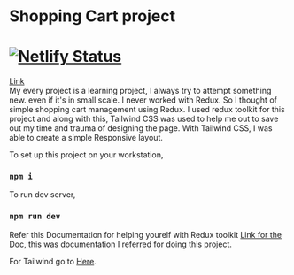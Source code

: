 # Shopping Cart project
# [![Netlify Status](https://api.netlify.com/api/v1/badges/28bac9c3-2d59-4c9c-8d6e-449433efc0c9/deploy-status)](https://app.netlify.com/sites/shopping-cart-by-karthikeya/deploys)   

[Link](https://shopping-cart-by-karthikeya.netlify.app/)  
My every project is a learning project, I always try to attempt something new. even if it's in small scale. I never worked with Redux. So I thought of simple shopping cart management using Redux. I used redux toolkit for this project and along with this, Tailwind CSS was used to help me out to save out my time and trauma of designing the page. With Tailwind CSS, I was able to create a simple Responsive layout.  

To set up this project on your workstation,  

### `npm i`  

To run dev server,  

### `npm run dev`  

  
Refer this Documentation for helping yourelf with Redux toolkit 
[Link for the Doc](https://dev.to/isiakaabd/getting-started-with-redux-tool-kit-rtk-kff), this was documentation I referred for doing this project.
  
For Tailwind go to [Here](https://tailwindcss.com/docs/installation).